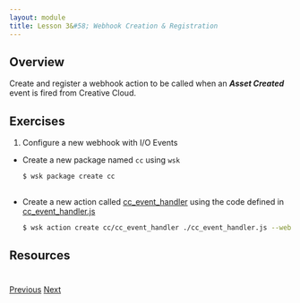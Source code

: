 ```yaml
---
layout: module
title: Lesson 3&#58; Webhook Creation & Registration
---
```


## Overview
Create and register a webhook action to be called when an ***Asset Created*** event is fired from Creative Cloud.

## Exercises
1. Configure a new webhook with I/O Events
  - Create a new package named `cc` using `wsk`
    ```bash
    $ wsk package create cc
  
  - Create a new action called [cc_event_handler](cc_event_handler.js) using the code defined in [cc_event_handler.js](cc_event_handler.js)

    ```bash
    $ wsk action create cc/cc_event_handler ./cc_event_handler.js --web true

## Resources

<div class="row" style="margin-top:40px;">
<div class="col-sm-12">
<a href="lesson2.html" class="btn btn-default"><i class="glyphicon glyphicon-chevron-left"></i> Previous</a>
<a href="lesson4.html" class="btn btn-default pull-right">Next <i class="glyphicon
glyphicon-chevron-right"></i></a>
</div>
</div>

